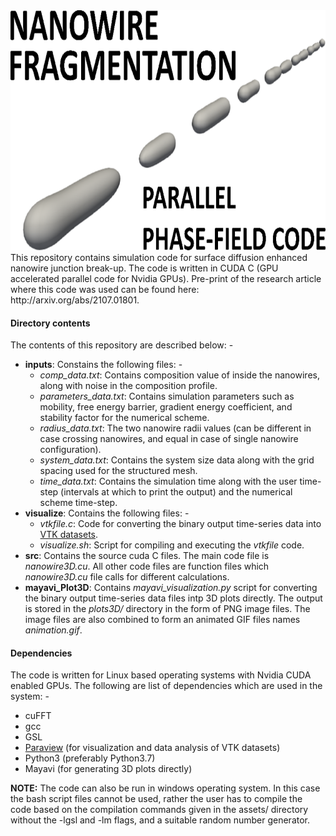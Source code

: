 <div>
<a name="logo"/>
<div align="center">
<img src="assets/background.svg" alt="Nanowire Logo" width="512" height="384"></img>
</a>
</div>
This repository contains simulation code for surface diffusion enhanced nanowire junction break-up. The code is written in CUDA C (GPU accelerated parallel code for Nvidia GPUs). Pre-print of the research article where this code was used can be found here: http://arxiv.org/abs/2107.01801.

#### Directory contents ####
The contents of this repository are described below: -

- **inputs**: Constains the following files: -
    - _comp\_data.txt_: Contains composition value of inside the nanowires, along with noise in the composition profile.
    - _parameters\_data.txt_: Contains simulation parameters such as mobility, free energy barrier, gradient energy coefficient, and stability factor for the numerical scheme.
    - _radius\_data.txt_: The two nanowire radii values (can be different in case crossing nanowires, and equal in case of single nanowire configuration).
    - _system\_data.txt_: Contains the system size data along with the grid spacing used for the structured mesh.
    - _time\_data.txt_: Contains the simulation time along with the user time-step (intervals at which to print the output) and the numerical scheme time-step. 
- **visualize**: Contains the following files: -
    - _vtkfile.c_: Code for converting the binary output time-series data into [VTK datasets](https://docs.paraview.org/en/latest/UsersGuide/understandingData.html#vtk-data-model).   
    - _visualize.sh_: Script for compiling and executing the _vtkfile_ code.
- **src**: Contains the source cuda C files. The main code file is _nanowire3D.cu_. All other code files are function files which _nanowire3D.cu_ file calls for different calculations.
- **mayavi_Plot3D**: Contains _mayavi\_visualization.py_ script for converting the binary output time-series data files intp 3D plots directly. The output is stored in the _plots3D/_ directory in the form of PNG image files. The image files are also combined to form an animated GIF files names _animation.gif_.

#### Dependencies ####
The code is written for Linux based operating systems with Nvidia CUDA enabled GPUs. The following are list of dependencies which are used in the system: -

- cuFFT
- gcc
- GSL
- [Paraview](https://www.paraview.org/) (for visualization and data analysis of VTK datasets)
- Python3 (preferably Python3.7)
- Mayavi (for generating 3D plots directly)

**NOTE:** The code can also be run in windows operating system. In this case the bash script files cannot be used, rather the user has to compile the code based on the compilation commands given in the assets/ directory without the -lgsl and -lm flags, and a suitable random number generator.
